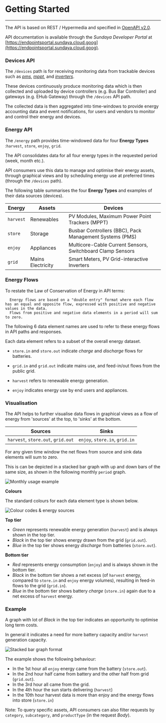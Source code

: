 # Getting Started
---

The API is based on REST / Hypermedia and specified in [OpenAPI v2.0](https://github.com/OAI/OpenAPI-Specification/blob/master/versions/2.0.md). 

API documentation is available through the *Sundaya Developer Portal* at [https://endpointsportal.sundaya.cloud.goog](https://endpointsportal.sundaya.cloud.goog).


### Devices API

The `/devices` path is for receiving monitoring data from trackable devices such as _[pms](https://endpointsportal.sundaya.cloud.goog/docs/api.endpoints.sundaya.cloud.goog/0/c/Implementation/Device%20Datasets/pms%20Dataset)_, _[mppt](https://endpointsportal.sundaya.cloud.goog/docs/api.endpoints.sundaya.cloud.goog/0/c/Implementation/Device%20Datasets/mppt%20Dataset)_, and _[inverters](https://endpointsportal.sundaya.cloud.goog/docs/api.endpoints.sundaya.cloud.goog/0/c/Implementation/Device%20Datasets/inverter%20Dataset)_.

These devices continuously produce monitoring data which is then collected and uploaded by device controllers (e.g. Bus Bar Controller) and gateways (e.g. EHub Gateway) through the `/devices` API path.

The collected data is then aggregated into time-windows to provide energy accounting data and event notifications, for users and vendors to monitor and control their energy and devices.

### Energy API

The `/energy` path provides time-windowed data for four **Energy Types** :`harvest`, `store`, `enjoy`, `grid`. 

The API consolidates data for all four energy types in the requested period (week, month etc.).

API consumers use this data to manage and optimise their energy assets, through graphical views and by scheduling energy use at preferred times (through the `/devices` path).

The following table summarises the four **Energy Types** and examples of their data sources (devices). 

Energy | Assets | Devices
--- | --- | ---
`harvest` | Renewables | PV Modules, Maximum Power Point Trackers (MPPT)
`store` | Storage | Busbar Controllers (BBC), Pack Management Systems (PMS)
`enjoy` | Appliances | Multicore-Cable Current Sensors, Switchboard Clamp Sensors
`grid` | Mains Electricity | Smart Meters, PV Grid-interactive Inverters


### Energy Flows

To restate the Law of Conservation of Energy in API terms: 
```
  Energy flows are based on a "double entry" format where each flow has an equal and opposite flow, expressed with positive and negative values in the data. 
  Flows from positive and negative data elements in a period will sum to zero.
```

The following 6 data element names are used to refer to these energy flows in API paths and responses. 

Each data element refers to a subset of the overall energy dataset. 

- `store.in` and `store.out` indicate *charge* and *discharge* flows for batteries.

- `grid.in` and `grid.out` indicate mains use, and feed-in/out flows from the public grid.

- `harvest` refers to renewable energy generation. 

- `enjoy` indicates energy use by end users and appliances. 

### Visualisation

The API helps to further visualise data flows in graphical views as a flow of energy from 'sources' at the top, to 'sinks' at the bottom. 

Sources | Sinks    
--- |---
`harvest`, `store.out`, `grid.out` |`enjoy`, `store.in`, `grid.in`

For any given time window the net flows from source and sink data elements will sum to zero. 

This is can be depicted in a stacked bar graph with up and down bars of the same size, as shown in the following monthly `period` graph.

![Monthly usage example](/images/graph.monthly-usage.png)

**Colours**

The standard colours for each data element type is shown below.

![Colour codes & energy sources](/images/energy.colour-codes.png)

**Top tier**

- _Green_ represents renewable energy generation (`harvest`) and is always shown in the top tier.
- _Black_ in the top tier shows energy drawn from the grid (`grid.out`).
- _Blue_ in the top tier shows energy *discharge* from batteries (`store.out`).

**Bottom tier**

- _Red_ represents energy consumption (`enjoy`) and is always shown in the bottom tier.
- _Black_ in the bottom tier shows a net excess (of `harvest` energy, compared to `store.in` and `enjoy` energy volumes), resulting in feed-in flows to the grid (`grid.in`).
- _Blue_ in the bottom tier shows battery *charge* (`store.in`) again due to a net excess of `harvest` energy.

### Example

A graph with lot of _Black_ in the top tier indicates an opportunity to optimise long term costs.  

In general it indicates a need for more battery capacity and/or `harvest` generation capacity. 

![Stacked bar graph format](/images/graph.stacked-bar-example.png)

The example shows the following behaviour:
- In the 1st hour all `enjoy` energy came from the battery (`store.out`). 
- In the 2nd hour half came from battery and the other half from grid (`grid.out`). 
- In the 3rd hour all came from the grid.
- In the 4th hour the sun starts delivering (`harvest`)
- In the 10th hour harvest data is more than enjoy and the energy flows into store (`store.in`)
 
Note: To query specific assets, API consumers can also filter requests by `category`, `subcategory`, and `productType` (in the request *Body*).

